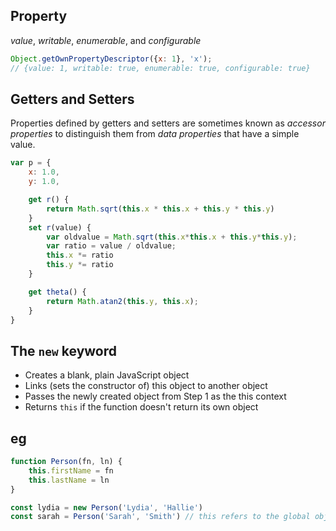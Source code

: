 ## Property 
*value*, *writable*, *enumerable*, and *configurable*

```js
Object.getOwnPropertyDescriptor({x: 1}, 'x');
// {value: 1, writable: true, enumerable: true, configurable: true}
```

## Getters and Setters
Properties defined by getters and setters are sometimes known as *accessor properties* to distinguish them from *data properties* that have a simple value.

```js
var p = {
    x: 1.0,
    y: 1.0,

    get r() {
        return Math.sqrt(this.x * this.x + this.y * this.y)
    }
    set r(value) {
        var oldvalue = Math.sqrt(this.x*this.x + this.y*this.y);
        var ratio = value / oldvalue;
        this.x *= ratio
        this.y *= ratio
    }

    get theta() {
        return Math.atan2(this.y, this.x);
    }
}
```

## The `new` keyword

* Creates a blank, plain JavaScript object
* Links (sets the constructor of) this object to another object
* Passes the newly created object from Step 1 as the this context
* Returns `this` if the function doesn't return its own object

## eg
```js
function Person(fn, ln) {
    this.firstName = fn
    this.lastName = ln
}

const lydia = new Person('Lydia', 'Hallie')
const sarah = Person('Sarah', 'Smith') // this refers to the global object
```
